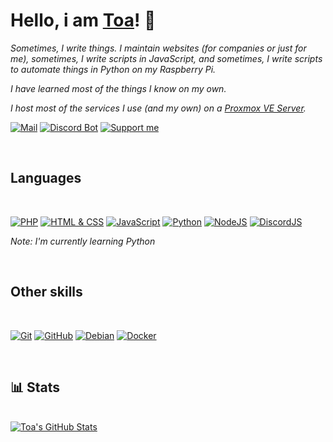 
# Hello, i am [Toa](https://github.com/Toaaa)! 👋

*Sometimes, I write things. I maintain websites (for companies or just for me), sometimes, I write scripts in JavaScript, and sometimes, I write scripts to automate things in Python on my Raspberry Pi.*

*I have learned most of the things I know on my own.*

*I host most of the services I use (and my own) on a [Proxmox VE Server](https://www.proxmox.com/).*

[![Mail](https://img.shields.io/badge/-Send%20me%20a%20mail-6666ff?style=flat-square&logo=gmail&logoColor=white)](mailto:hi@toaaa.de) [![Discord Bot](https://img.shields.io/badge/-Discord%20Bot-5865F2?style=flat-square&logo=discord&logoColor=white)](https://bot.toaaa.de) [![Support me](https://img.shields.io/badge/-Support%20me-f7df1e?style=flat-square&logo=buy-me-a-coffee&logoColor=black)](https://buymeacoffee.com/toaaa)

<br>

## Languages

<br>

[![PHP](https://img.shields.io/badge/PHP-777BB4?style=flat-square&logo=php&logoColor=white)](https://github.com/search?q=user%3AToaaa+language%3APHP&type=Repositories) [![HTML & CSS](https://img.shields.io/badge/-HTML%20&%20CSS-e34f26?style=flat-square&logo=html5&logoColor=white)](https://github.com/search?q=user%3AToaaa+language%3AHTML&type=Repositories) [![JavaScript](https://img.shields.io/badge/-JavaScript-f7df1e?style=flat-square&logo=javascript&logoColor=black)](https://github.com/search?q=user%3AToaaa+language%3AJavaScript&type=Repositories) [![Python](https://img.shields.io/badge/-Python-3366ff?style=flat-square&logo=python&logoColor=white)](https://github.com/search?q=user%3AToaaa+language%3APython&type=Repositories&l=Python&l=) [![NodeJS](https://img.shields.io/badge/-NodeJS-339933?style=flat-square&logo=node.js&logoColor=white)](https://nodejs.org) [![DiscordJS](https://img.shields.io/badge/-DiscordJS-5865F2?style=flat-square&logo=discord&logoColor=white)](https://discord.js.org/#/)

*Note: I'm currently learning Python*

<br>

## Other skills

<br>

[![Git](https://img.shields.io/badge/-Git%20CLI-ffffff?style=flat-square&logo=git&logoColor=black)](https://git-scm.com/docs/gitcli) [![GitHub](https://img.shields.io/badge/-GitHub-000000?style=flat-square&logo=github&logoColor=white)](https://github.com) [![Debian](https://img.shields.io/badge/-Debian-a81d33?style=flat-square&logo=debian&logoColor=white)](https://www.debian.org) [![Docker](https://img.shields.io/badge/-Docker-0db7ed?style=flat-square&logo=docker&logoColor=white)](https://www.docker.com)

<br>

## 📊 Stats

<br>

<a  href="https://github.com/Toaaa/Toaaa">

<img  align="center"  src="https://github-readme-stats.vercel.app/api?username=Toaaa&show_icons=true&line_height=27&locale=en&theme=gotham"  alt="Toa's GitHub Stats"  />

</a>

<!-- Most Used Languages

<a href="https://github.com/Toaaa/Toaaa">

<img align="center" src="https://github-readme-stats.vercel.app/api/top-langs/?username=Toaaa&count_private=true&hide=xml,txt,md&layout=compact&langs_count=3&show_icons=true&line_height=27&locale=en&theme=gotham" alt="Toa's GitHub Stats" />

</a>

Most Use Languages -->

